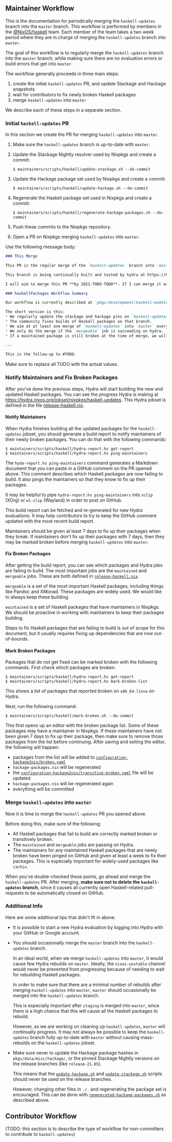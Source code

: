 
## Maintainer Workflow

This is the documentation for periodically merging the `haskell-updates` branch
into the `master` branch.  This workflow is performed by members in the
[@NixOS/haskell](https://github.com/orgs/NixOS/teams/haskell) team.
Each member of the team takes a two week period where they are in charge of
merging the `haskell-updates` branch into `master`.

The goal of this workflow is to regularly merge the `haskell-updates` branch
into the `master` branch, while making sure there are no evaluation errors or
build errors that get into `master`.

The workflow generally proceeds in three main steps:

1. create the initial `haskell-updates` PR, and update Stackage and Hackage snapshots
1. wait for contributors to fix newly broken Haskell packages
1. merge `haskell-updates` into `master`

We describe each of these steps in a separate section.

### Initial `haskell-updates` PR

In this section we create the PR for merging `haskell-updates` into `master`.

1.  Make sure the `haskell-updates` branch is up-to-date with `master`.

1.  Update the Stackage Nightly resolver used by Nixpkgs and create a commit:

    ```console
    $ maintainers/scripts/haskell/update-stackage.sh --do-commit
    ```

1.  Update the Hackage package set used by Nixpkgs and create a commit:

    ```console
    $ maintainers/scripts/haskell/update-hackage.sh --do-commit
    ```

1.  Regenerate the Haskell package set used in Nixpkgs and create a commit:

    ```console
    $ maintainers/scripts/haskell/regenerate-hackage-packages.sh --do-commit
    ```

1.  Push these commits to the Nixpkgs repository.

1.  Open a PR on Nixpkgs merging `haskell-updates` into `master`.

Use the following message body:

```markdown
### This Merge

This PR is the regular merge of the `haskell-updates` branch into `master`.

This branch is being continually built and tested by hydra at https://hydra.nixos.org/jobset/nixpkgs/haskell-updates.

I will aim to merge this PR **by 2021-TODO-TODO**. If I can merge it earlier, there might be successor PRs in that time window. As part of our rotation @TODO will continue these merges from 2021-TODO-TODO to 2021-TODO-TODO.

### haskellPackages Workflow Summary

Our workflow is currently described at `pkgs/development/haskell-modules/HACKING.md`.

The short version is this:
* We regularly update the stackage and hackage pins on `haskell-updates` (normally at the beginning of a merge window).
* The community fixes builds of Haskell packages on that branch.
* We aim at at least one merge of `haskell-updates` into `master` every two weeks.
* We only do the merge if the `mergeable` job is succeeding on hydra.
* If a maintained package is still broken at the time of merge, we will only merge if the maintainer has been pinged 7 days in advance. (If you care about a Haskell package, become a maintainer!)

---

This is the follow-up to #TODO.
```

Make sure to replace all TODO with the actual values.

### Notify Maintainers and Fix Broken Packages

After you've done the previous steps, Hydra will start building the new and
updated Haskell packages.  You can see the progress Hydra is making at
https://hydra.nixos.org/jobset/nixpkgs/haskell-updates.  This Hydra jobset is
defined in the file [release-haskell.nix](../../top-level/release-haskell.nix).

#### Notify Maintainers

When Hydra finishes building all the updated packages for the `haskell-updates`
jobset, you should generate a build report to notify maintainers of their
newly broken packages.  You can do that with the following commands:

```console
$ maintainers/scripts/haskell/hydra-report.hs get-report
$ maintainers/scripts/haskell/hydra-report.hs ping-maintainers
```

The `hyda-report.hs ping-maintainers` command generates a Markdown document
that you can paste in a GitHub comment on the PR opened above.  This
comment describes which Haskell packages are now failing to build.  It also
pings the maintainers so that they know to fix up their packages.

It may be helpful to pipe `hydra-report.hs ping-maintainers` into `xclip`
(XOrg) or `wl-clip` (Wayland) in order to post on GitHub.

This build report can be fetched and re-generated for new Hydra evaluations.
It may help contributors to try to keep the GitHub comment updated with the
most recent build report.

Maintainers should be given at least 7 days to fix up their packages when they
break.  If maintainers don't fix up their packages with 7 days, then they
may be marked broken before merging `haskell-updates` into `master`.

#### Fix Broken Packages

After getting the build report, you can see which packages and Hydra jobs are
failing to build.  The most important jobs are the `maintained` and `mergeable`
jobs. These are both defined in
[`release-haskell.nix`](../../top-level/release-haskell.nix).

`mergeable` is a set of the most important Haskell packages, including things
like Pandoc and XMonad.  These packages are widely used.  We would like to
always keep these building.

`maintained` is a set of Haskell packages that have maintainers in Nixpkgs.
We should be proactive in working with maintainers to keep their packages
building.

Steps to fix Haskell packages that are failing to build is out of scope for
this document, but it usually requires fixing up dependencies that are now
out-of-bounds.

#### Mark Broken Packages

Packages that do not get fixed can be marked broken with the following
commands.  First check which packages are broken:

```console
$ maintainers/scripts/haskell/hydra-report.hs get-report
$ maintainers/scripts/haskell/hydra-report.hs mark-broken-list
```

This shows a list of packages that reported broken on `x86_64-linux` on Hydra.

Next, run the following command:

```console
$ maintainers/scripts/haskell/mark-broken.sh --do-commit
```

This first opens up an editor with the broken package list.  Some of these
packages may have a maintainer in Nixpkgs.  If these maintainers have not been
given 7 days to fix up their package, then make sure to remove those packages
from the list before continuing.  After saving and exiting the editor, the
following will happen:

- packages from the list will be added to
  [`configuration-hackage2nix/broken.yaml`](configuration-hackage2nix/broken.yaml)
- `hackage-packages.nix` will be regenerated
- the
  [`configuration-hackage2nix/transitive-broken.yaml`](configuration-hackage2nix/transitive-broken.yaml)
  file will be updated
- `hackage-packages.nix` will be regenerated again
- everything will be committed

### Merge `haskell-updates` into `master`

Now it is time to merge the `haskell-updates` PR you opened above.

Before doing this, make sure of the following:

- All Haskell packages that fail to build are correctly marked broken or
  transitively broken.
- The `maintained` and `mergeable` jobs are passing on Hydra.
- The maintainers for any maintained Haskell packages that are newly broken
  have been pinged on GitHub and given at least a week to fix their packages.
  This is especially important for widely-used packages like `cachix`.

When you've double-checked these points, go ahead and merge the `haskell-updates` PR.
After merging, **make sure not to delete the `haskell-updates` branch**, since it
causes all currently open Haskell-related pull-requests to be automatically closed on GitHub.

### Additional Info

Here are some additional tips that didn't fit in above.

-   It is possible to start a new Hydra evaluation by logging into Hydra with
    your GitHub or Google account.

-   You should occasionally merge the `master` branch into the
    `haskell-updates` branch.

    In an ideal world, when we merge `haskell-updates` into `master`, it would
    cause few Hydra rebuilds on `master`.  Ideally, the `nixos-unstable`
    channel would never be prevented from progressing because of needing to
    wait for rebuilding Haskell packages.

    In order to make sure that there are a minimal number of rebuilds after
    merging `haskell-updates` into `master`, `master` should occasionally be
    merged into the `haskell-updates` branch.

    This is especially important after `staging` is merged into `master`, since
    there is a high chance that this will cause all the Haskell packages to
    rebuild.

    However, as we are working on cleaning up `haskell-updates`, `master` will
    continually progress.  It may not always be possible to keep the
    `haskell-updates` branch fully up-to-date with `master` without causing
    mass-rebuilds on the `haskell-updates` jobset.

-   Make sure never to update the Hackage package hashes in
    `pkgs/data/misc/hackage/`, or the pinned Stackage Nightly versions on the
    release branches (like `release-21.05`).

    This means that the
    [`update-hackage.sh`](../../../maintainers/scripts/haskell/update-hackage.sh)
    and
    [`update-stackage.sh`](../../../maintainers/scripts/haskell/update-stackage.sh)
    scripts should never be used on the release branches.

    However, changing other files in `./.` and regenerating the package set is encouraged.
    This can be done with
    [`regenerated-hackage-packages.sh`](../../../maintainers/scripts/haskell/regenerated-hackage-packages.sh)
    as described above.

## Contributor Workflow

(TODO: this section is to describe the type of workflow for non-committers to
contribute to `haskell-updates`)
